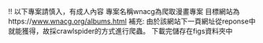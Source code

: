 !! 以下專案請慎入，有成人內容
專案名稱wnacg為爬取漫畫專案
目標網站為https://www.wnacg.org/albums.html
補充:
由於該網站下一頁網址從reponse中就能獲得，故採crawlspider的方式進行爬蟲。
下載完儲存在figs資料夾中